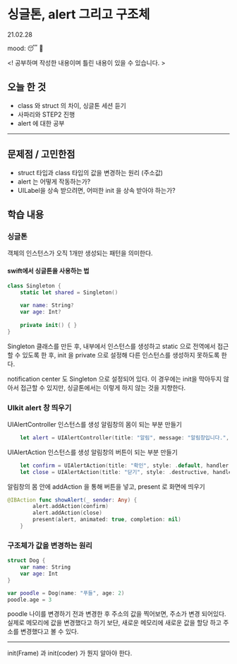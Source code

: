 # 싱글톤, alert 그리고 구조체
21.02.28

mood: 😴 🥱

<! 공부하며 작성한 내용이며 틀린 내용이 있을 수 있습니다. >

## 오늘 한 것
- class 와 struct 의 차이, 싱글톤 세션 듣기
- 사파리와 STEP2 진행
- alert 에 대한 공부 

---

## 문제점 / 고민한점
* struct 타입과 class 타입의 값을 변경하는 원리 (주소값)
* alert 는 어떻게 작동하는가? 
* UILabel을 상속 받으려면, 어떠한 init 을 상속 받아야 하는가? 

## 학습 내용
### 싱글톤
 객체의 인스턴스가 오직 1개만 생성되는 패턴을 의미한다.
 
#### swift에서 싱글톤을 사용하는 법
```swift 
class Singleton {
    static let shared = Singleton()

    var name: String?
    var age: Int?
    
    private init() { }
}
```
Singleton 클래스를 만든 후, 내부에서 인스턴스를 생성하고 static 으로 전역에서 접근할 수 있도록 한 후, init 을 private 으로 설정해 다른 인스턴스를 생성하지 못하도록 한다. 

notification center 도 Singleton 으로 설정되어 있다. 
이 경우에는 init을 막아두지 않아서 접근할 수 있지만, 싱글톤에서는 이렇게 하지 않는 것을 지향한다. 

### UIkit alert 창 띄우기 
 
UIAlertController 인스턴스를 생성
알림창의 몸이 되는 부분 만들기 
```swift 
    let alert = UIAlertController(title: "알림", message: "알림창입니다.", preferredStyle: .alert)
```
UIAlertAction 인스턴스를 생성
알림창의 버튼이 되는 부분 만들기 
```swift 
    let confirm = UIAlertAction(title: "확인", style: .default, handler: nil)
    let close = UIAlertAction(title: "닫기", style: .destructive, handler: nil)
```
알림창의 몸 안에 addAction 을 통해 버튼을 넣고, 
present 로 화면에 띄우기
```swift 
@IBAction func showAlert(_ sender: Any) {        
        alert.addAction(confirm)
        alert.addAction(close)
        present(alert, animated: true, completion: nil)
    }
```

### 구조체가 값을 변경하는 원리 
```swift 
struct Dog {
    var name: String
    var age: Int
}

var poodle = Dog(name: "푸들", age: 2)
poodle.age = 3
```
poodle 나이를 변경하기 전과 변경한 후 주소의 값을 찍어보면, 주소가 변경 되어있다. 
실제로 메모리에 값을 변경했다고 하기 보단, 새로운 메모리에 새로운 값을 할당 하고 주소를 변경했다고 볼 수 있다. 

---

init(Frame) 과
init(coder) 가 뭔지 알아야 한다. 


